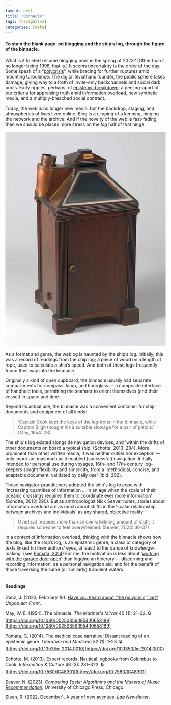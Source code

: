 ```yaml
---  
layout: post
title: "Binnacle"
tags: [navigation]
categories: [meta]
---  
```

  
#### To stain the blank page: on blogging and the ship’s log, through the figure of the binnacle.

What is it to ~~start~~ resume blogging now, in the spring of 2023? (Other than it no longer being 1998, that is.) It seems uncertainty is the order of the day. Some speak of a “[polycrisis](https://www.unpopularfront.news/p/have-you-heard-about-the-polycrisis)”, while bracing for further ruptures amid mounting turbulence. The digital leviathans founder, the public sphere takes damage, giving way to a froth of invite-only backchannels and social dark pools. Early ripples, perhaps, of [epistemic breakdown](https://www.are.na/justin-pickard/epistemic-breakdown); a peeling-apart of our criteria for appraising truth amid information overload, new synthetic media, and a multiply-breached social contract.

Today, the web is no longer new media, but the backdrop, staging, and atmospherics of lives lived online. Blog is a clipping of a kenning, hinging the network and the archive. And if the novelty of the web is fast-fading, then we should be places more stress on the _log_ half of that hinge.

![Compass in binnacle, George Stebbing, 1819](/assets/images/2023-04-20-binnacle.jpg)

As a format and genre, the weblog is haunted by the ship’s log. Initially, this was a record of readings from the chip log; a piece of wood on a length of rope, used to calculate a ship’s speed. And both of these logs frequently found their way into the binnacle.  
  
Originally a kind of open cupboard, the binnacle usually had separate compartments for compass, lamp, and hourglass — a composite interface of handheld tools, permitting the seafarer to orient themselves (and their vessel) in space and time.

Beyond its actual use, the binnacle was a convenient container for ship documents and equipment of all kinds:  
  
> ‘Captain Cook kept the keys of the leg-irons in the binnacle, while Captain Bligh thought his a suitable stowage for a pair of pistols.’ (May, 1954: 28)

The ship's log existed alongside navigation devices, and 'within the drifts of other documents on board a typical ship' (Schotte, 2013: 284). More prominent than other written media, it was neither outlier nor exception — only important inasmuch as it enabled (successful) navigation. Initially intended for personal use during voyages, 16th- and 17th-century log-keepers sought flexibility and simplicity, from a 'methodical, concise, and adaptable document, validated by daily use' (ibid: 292).

These navigator-practitioners adopted the ship's log to cope with 'increasing quantities of information … in an age when the scale of their oceanic crossings required them to coordinate ever more information' (Schotte, 2013: 290). But as anthropologist Nick Seaver notes, stories about information overload are as much about shifts in the 'scalar relationship between archives and individuals' as any shared, objective reality: 
  
> Overload requires more than an overwhelming amount of stuff; it requires someone to feel overwhelmed. (Seaver, 2023: 36-37)

In a context of information overload, thinking with the binnacle shows how the blog, like the ship’s log, is an epistemic genre; a class or category of texts linked (in their authors’ eyes, at least) to the dance of knowledge-making. (see [Pomata, 2014](https://doi.org/10.1353/lm.2014.0010)) For me, the motivation is less about ‘[working with the garage door open](https://www.robinsloan.com/lab/new-avenues/)’ than logging an itinerary — discerning and recording information, as a personal navigation aid; and for the benefit of those traversing the same (or similarly) turbulent waters.

---

#### Readings

Ganz, J. (2023, February 10). [Have you heard about “the polycrisis,” yet?](https://johnganz.substack.com/p/have-you-heard-about-the-polycrisis) _Unpopular Front_.

May, W. E. (1954). The binnacle. _The Mariner's Mirror_ 40 (1): 21–32. 🔒[https://doi.org/10.1080/00253359.1954.10658189](https://doi.org/10.1080/00253359.1954.10658189)

Pomata, G. (2014). The medical case narrative: Distant reading of an epistemic genre. _Literature and Medicine_ 32 (1): 1–23. 🔒[https://doi.org/10.1353/lm.2014.0010](https://doi.org/10.1353/lm.2014.0010)

Schotte, M. (2013). Expert records: Nautical logbooks from Columbus to Cook. _Information & Culture_ 48 (3): 281–322. 🔒[https://doi.org/10.7560/IC48301](https://doi.org/10.7560/IC48301)

Seaver, N. (2023). _[Computing Taste: Algorithms and the Makers of Music Recommendation](https://bookwyrm.social/book/643976/s/computing-taste)_, University of Chicago Press, Chicago.

Sloan, R. (2022, December). [A year of new avenues](https://www.robinsloan.com/lab/new-avenues/). _Lab Newsletter_.